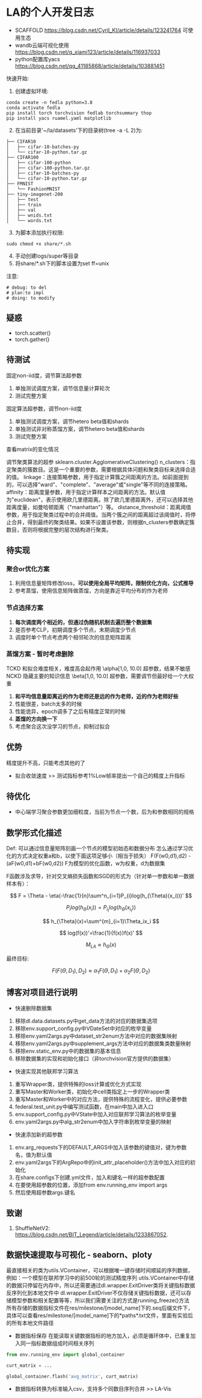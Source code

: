 # LA的个人开发日志

+ SCAFFOLD https://blog.csdn.net/Cyril_KI/article/details/123241764
  可使用生态
+ wandb云端可视化使用 https://blog.csdn.net/q_xiami123/article/details/116937033
+ python配置库yacs https://blog.csdn.net/qq_41185868/article/details/103881451

快速开始:

1. 创建虚拟环境:

```shell
conda create -n fedla python=3.8
conda activate fedla
pip install torch torchvision fedlab torchsummary thop
pip install yacs ruamel.yaml matplotlib
```

2. 在当前目录'~/la/datasets'下的目录树(tree -a -L 2)为:

```text
├── CIFAR10
│   ├── cifar-10-batches-py
│   └── cifar-10-python.tar.gz
├── CIFAR100
│   ├── cifar-100-python
│   ├── cifar-100-python.tar.gz
│   ├── cifar-10-batches-py
│   └── cifar-10-python.tar.gz
├── FMNIST
│   └── FashionMNIST
├── tiny-imagenet-200
│   ├── test
│   ├── train
│   ├── val
│   ├── wnids.txt
│   └── words.txt
```

3. 为脚本添加执行权限:

```shell
sudo chmod +x share/*.sh
```

4. 手动创建logs/super等目录
5. 将share/*.sh下的脚本设置为set ff=unix

注意:

```
# debug: to del
# plan:to impl
# doing: to modify
```

## 疑惑

+ torch.scatter()
+ torch.gather()

## 待测试

固定non-iid度，调节算法超参数

1. 单独测试调度方案，调节信息量计算轮次
2. 测试完整方案

固定算法超参数，调节non-iid度

1. 单独测试调度方案，调节hetero beta值和shards
2. 单独测试非对称蒸馏方案，调节hetero beta值和shards
3. 测试完整方案

查看matrix的变化情况

调节聚类算法的超参
sklearn.cluster.AgglomerativeClustering()
n_clusters：指定聚类的簇数目。这是一个重要的参数，需要根据具体问题和聚类目标来选择合适的值。
linkage：连接策略参数，用于指定计算簇之间距离的方法。如前面提到的，可以选择"ward"、"complete"、"average"或"single"等不同的连接策略。
affinity：距离度量参数，用于指定计算样本之间距离的方法。默认值为"euclidean"，表示使用欧几里德距离。除了欧几里德距离外，还可以选择其他距离度量，如曼哈顿距离（"manhattan"）等。
distance_threshold：距离阈值参数，用于指定聚类过程中的合并阈值。当两个簇之间的距离超过该阈值时，将停止合并，得到最终的聚类结果。如果不设置该参数，则根据n_clusters参数确定簇数目，否则将根据完整的层次结构进行聚类。

## 待实现

### 聚合or优化方案

1. 利用信息量矩阵修改loss，**可以使用全局平均矩阵，限制优化方向，公式推导**
2. 参考蒸馏，使用信息矩阵做蒸馏，方向是靠近平均分布的作为老师

### 节点选择方案

1. **每次调度两个相近的，但通过伪随机机制去遍历整个数据集**
2. 是否参考CLP，初期调度多个节点，末期调度少节点
3. 调度时单个节点考虑两个相邻轮次的信息矩阵距离

### 蒸馏方案 - 暂时考虑删除

TCKD 和拟合难度相关，难度高会起作用 \alpha[1,0, 10.0] 超参数，结果不敏感
NCKD 隐藏主要的知识信息 \beta[1,0, 10.0] 超参数，需要调节但最好给一个大权重

1. **和平均信息量距离近的作为老师还是远的作为老师，近的作为老师好些**
2. 性能很差，batch太多的时候
3. 性能诡异，epoch调多了之后有精度正常的时候
4. **蒸馏的方向换一下**
5. 考虑聚合这次没学习的节点，抑制过拟合

## 优势

精度提升不高，只能考虑其他的了

+ 拟合收敛速度 >> 测试指标参考1%Low帧率提出一个自己的精度上升指标

## 待优化

+ 中心端学习聚合参数更加细粒度，当前为节点一个数，后为和参数相同的规格

## 数学形式化描述

Def: 可以通过信息量矩阵刻画一个节点的模型初始态和数据分布
怎么通过学习优化的方式决定权重a和b，以使下面这项足够小（相当于损失）
F(F(w0,d1),d2) - (aF(w0,d1)+bF(w0,d2))
F为模型的优化函数，w为权重，d为数据集

F函数涉及求导，针对交叉熵损失函数和SGD的形式为（针对单一参数和单一数据样本有）：

$$
F = \Theta - \eta(-\frac{1}{n}\sum^n_{i=1}P_{i}log(h_{\Theta}(x_i)))'
$$

$$
P_ilog(h_{\Theta}(x_i)) = P_{i_{t}}log(h_{\Theta}(x_{i_t}))
$$

$$
h_{\Theta}(x)=\sum^{m}_{i=1}\Theta_ix_i
$$

$$
log(f(x))'=\frac{1}{f(x)}f(x)'
$$

$$
M_{LA}\approx h_{\Theta}(x)
$$

最终目标:

$$
F(F(\Theta, D_1),D_2) \approx \alpha_1F(\Theta, D_1) + \alpha_2 F(\Theta, D_2)
$$

## 博客对项目进行说明

+ 快速删除数据集

1. 移除dl.data.datasets.py中get_data方法的对应的数据集选项
2. 移除env.support_config.py中VDateSet中对应的枚举变量
3. 移除env.yaml2args.py中dataset_str2enum方法中对应的数据集映射
4. 移除env.yaml2args.py中supplement_args方法中对应的数据集类数量映射
5. 移除env.static_env.py中的数据集的基本信息
6. 移除数据集的实现和初始化接口（非torchvision官方提供的数据集）

+ 快速实现其他联邦学习算法

1. 重写Wrapper类，提供特殊的loss计算或优化方式实现
2. 重写Master和Worker类，初始化中cell类指定上一步的Wrapper类
3. 重写Master和Worker中的对应方法，提供特殊的流程变化，提供必要参数
4. federal.test_unit.py中编写测试函数，在main中加入进入口
5. env.support_config.py中VState中加入对应联邦学习算法的枚举变量
6. env.yaml2args.py中alg_str2enum中加入字符串到枚举变量的映射

+ 快速添加新的超参数

1. env.arg_requests下的DEFAULT_ARGS中加入该参数的键值对，键为参数名，值为默认值
2. env.yaml2args下的ArgRepo中的init_attr_placeholder()方法中加入对应的初始化
3. 在share.configs下创建.yml文件，加入和键名一样的超参数配置
4. 在要使用超参数的位置，添加from env.running_env import args
5. 然后使用超参数args.键名

## 致谢

1. ShuffleNetV2: https://blog.csdn.net/BIT_Legend/article/details/1233867052.

## 数据快速提取与可视化 - seaborn、ploty

最直接相关的类为utils.VContainer，可以根据唯一键存储时间顺延的序列数据，例如：一个模型在联邦学习中的前500轮的测试精度序列
utils.VContainer中存储的数据只停留在内存中，所以还需要通过dl.wrapper.ExitDriver类将关键指标数据反序列化到本地文件中
dl.wrapper.ExitDriver不仅存储关键指标数据，还可以存储模型参数和相关配置等等，所以我们需要关注的方式是running_freeze()方法
所有存储的数据指标文件在res/milestone/[model_name]下的.seq后缀文件下，具体可以查看res/milestone/[model_name]下的\*paths\*.txt文件，里面有实验后的所有本地文件路径

+ 数据指标保存
  在能读取关键数据指标的地方加入，必须是循环体中，已重复加入同一指标数据组成时间相关序列

```python
from env.running_env import global_container

curt_matrix = ...

global_container.flash('avg_matrix', curt_matrix)
```

+ 数据指标转换为标准输入csv，支持多个同数目序列合并 >> LA-Vis

